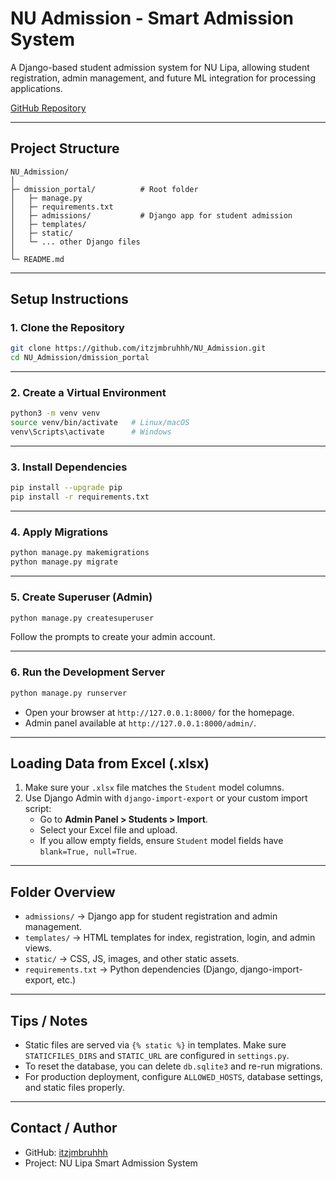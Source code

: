 # NU Admission - Smart Admission System

A Django-based student admission system for NU Lipa, allowing student registration, admin management, and future ML integration for processing applications.

[GitHub Repository](https://github.com/itzjmbruhhh/NU_Admission)

---

## **Project Structure**

```
NU_Admission/
│
├─ dmission_portal/          # Root folder
│   ├─ manage.py
│   ├─ requirements.txt
│   ├─ admissions/           # Django app for student admission
│   ├─ templates/
│   ├─ static/
│   └─ ... other Django files
│
└─ README.md
```

---

## **Setup Instructions**

### 1. Clone the Repository
```bash
git clone https://github.com/itzjmbruhhh/NU_Admission.git
cd NU_Admission/dmission_portal
```

---

### 2. Create a Virtual Environment
```bash
python3 -m venv venv
source venv/bin/activate   # Linux/macOS
venv\Scripts\activate      # Windows
```

---

### 3. Install Dependencies
```bash
pip install --upgrade pip
pip install -r requirements.txt
```

---

### 4. Apply Migrations
```bash
python manage.py makemigrations
python manage.py migrate
```

---

### 5. Create Superuser (Admin)
```bash
python manage.py createsuperuser
```
Follow the prompts to create your admin account.

---

### 6. Run the Development Server
```bash
python manage.py runserver
```

- Open your browser at `http://127.0.0.1:8000/` for the homepage.
- Admin panel available at `http://127.0.0.1:8000/admin/`.

---

## **Loading Data from Excel (.xlsx)**

1. Make sure your `.xlsx` file matches the `Student` model columns.
2. Use Django Admin with `django-import-export` or your custom import script:
   - Go to **Admin Panel > Students > Import**.
   - Select your Excel file and upload.
   - If you allow empty fields, ensure `Student` model fields have `blank=True, null=True`.

---

## **Folder Overview**

- `admissions/` → Django app for student registration and admin management.
- `templates/` → HTML templates for index, registration, login, and admin views.
- `static/` → CSS, JS, images, and other static assets.
- `requirements.txt` → Python dependencies (Django, django-import-export, etc.)

---

## **Tips / Notes**

- Static files are served via `{% static %}` in templates. Make sure `STATICFILES_DIRS` and `STATIC_URL` are configured in `settings.py`.
- To reset the database, you can delete `db.sqlite3` and re-run migrations.
- For production deployment, configure `ALLOWED_HOSTS`, database settings, and static files properly.

---

## **Contact / Author**

- GitHub: [itzjmbruhhh](https://github.com/itzjmbruhhh)
- Project: NU Lipa Smart Admission System